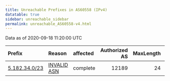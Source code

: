 ```yaml
---
title: Unreachable Prefixes in AS60558 (IPv4)
datatable: true
sidebar: unreachable_sidebar
permalink: unreachable_AS60558-v4.html
---
```


Data as of 2020-09-18 11:20:00 UTC


<div class="datatable-begin"></div>

| Prefix                                               | Reason                                                                                               | affected   |   Authorized AS |   MaxLength | Anchor                                         |   unreachable /24s |
|:-----------------------------------------------------|:-----------------------------------------------------------------------------------------------------|:-----------|----------------:|------------:|:-----------------------------------------------|-------------------:|
| [5.182.34.0/23](https://stat.ripe.net/5.182.34.0/23) | [INVALID ASN](https://rpki-validator.ripe.net/announcement-preview?asn=AS60558&prefix=5.182.34.0/23) | complete   |           12189 |          24 | [RIPE](unreachable_RIPE_NCC_RPKI_Root-v4.html) |                  2 |

<div class="datatable-end"></div>